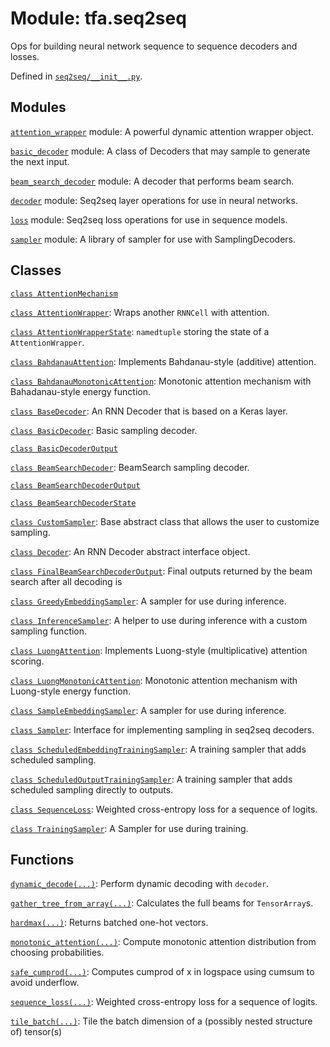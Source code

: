 <div itemscope itemtype="http://developers.google.com/ReferenceObject">
<meta itemprop="name" content="tfa.seq2seq" />
<meta itemprop="path" content="Stable" />
</div>

# Module: tfa.seq2seq

Ops for building neural network sequence to sequence decoders and losses.



Defined in [`seq2seq/__init__.py`](https://github.com/tensorflow/addons/tree/r0.3/tensorflow_addons/seq2seq/__init__.py).

<!-- Placeholder for "Used in" -->


## Modules

[`attention_wrapper`](../tfa/seq2seq/attention_wrapper.md) module: A powerful dynamic attention wrapper object.

[`basic_decoder`](../tfa/seq2seq/basic_decoder.md) module: A class of Decoders that may sample to generate the next input.

[`beam_search_decoder`](../tfa/seq2seq/beam_search_decoder.md) module: A decoder that performs beam search.

[`decoder`](../tfa/seq2seq/decoder.md) module: Seq2seq layer operations for use in neural networks.

[`loss`](../tfa/seq2seq/loss.md) module: Seq2seq loss operations for use in sequence models.

[`sampler`](../tfa/seq2seq/sampler.md) module: A library of sampler for use with SamplingDecoders.

## Classes

[`class AttentionMechanism`](../tfa/seq2seq/AttentionMechanism.md)

[`class AttentionWrapper`](../tfa/seq2seq/AttentionWrapper.md): Wraps another `RNNCell` with attention.

[`class AttentionWrapperState`](../tfa/seq2seq/AttentionWrapperState.md): `namedtuple` storing the state of a `AttentionWrapper`.

[`class BahdanauAttention`](../tfa/seq2seq/BahdanauAttention.md): Implements Bahdanau-style (additive) attention.

[`class BahdanauMonotonicAttention`](../tfa/seq2seq/BahdanauMonotonicAttention.md): Monotonic attention mechanism with Bahadanau-style energy function.

[`class BaseDecoder`](../tfa/seq2seq/BaseDecoder.md): An RNN Decoder that is based on a Keras layer.

[`class BasicDecoder`](../tfa/seq2seq/BasicDecoder.md): Basic sampling decoder.

[`class BasicDecoderOutput`](../tfa/seq2seq/BasicDecoderOutput.md)

[`class BeamSearchDecoder`](../tfa/seq2seq/BeamSearchDecoder.md): BeamSearch sampling decoder.

[`class BeamSearchDecoderOutput`](../tfa/seq2seq/BeamSearchDecoderOutput.md)

[`class BeamSearchDecoderState`](../tfa/seq2seq/BeamSearchDecoderState.md)

[`class CustomSampler`](../tfa/seq2seq/CustomSampler.md): Base abstract class that allows the user to customize sampling.

[`class Decoder`](../tfa/seq2seq/Decoder.md): An RNN Decoder abstract interface object.

[`class FinalBeamSearchDecoderOutput`](../tfa/seq2seq/FinalBeamSearchDecoderOutput.md): Final outputs returned by the beam search after all decoding is

[`class GreedyEmbeddingSampler`](../tfa/seq2seq/GreedyEmbeddingSampler.md): A sampler for use during inference.

[`class InferenceSampler`](../tfa/seq2seq/InferenceSampler.md): A helper to use during inference with a custom sampling function.

[`class LuongAttention`](../tfa/seq2seq/LuongAttention.md): Implements Luong-style (multiplicative) attention scoring.

[`class LuongMonotonicAttention`](../tfa/seq2seq/LuongMonotonicAttention.md): Monotonic attention mechanism with Luong-style energy function.

[`class SampleEmbeddingSampler`](../tfa/seq2seq/SampleEmbeddingSampler.md): A sampler for use during inference.

[`class Sampler`](../tfa/seq2seq/Sampler.md): Interface for implementing sampling in seq2seq decoders.

[`class ScheduledEmbeddingTrainingSampler`](../tfa/seq2seq/ScheduledEmbeddingTrainingSampler.md): A training sampler that adds scheduled sampling.

[`class ScheduledOutputTrainingSampler`](../tfa/seq2seq/ScheduledOutputTrainingSampler.md): A training sampler that adds scheduled sampling directly to outputs.

[`class SequenceLoss`](../tfa/seq2seq/SequenceLoss.md): Weighted cross-entropy loss for a sequence of logits.

[`class TrainingSampler`](../tfa/seq2seq/TrainingSampler.md): A Sampler for use during training.

## Functions

[`dynamic_decode(...)`](../tfa/seq2seq/dynamic_decode.md): Perform dynamic decoding with `decoder`.

[`gather_tree_from_array(...)`](../tfa/seq2seq/gather_tree_from_array.md): Calculates the full beams for `TensorArray`s.

[`hardmax(...)`](../tfa/seq2seq/hardmax.md): Returns batched one-hot vectors.

[`monotonic_attention(...)`](../tfa/seq2seq/monotonic_attention.md): Compute monotonic attention distribution from choosing probabilities.

[`safe_cumprod(...)`](../tfa/seq2seq/safe_cumprod.md): Computes cumprod of x in logspace using cumsum to avoid underflow.

[`sequence_loss(...)`](../tfa/seq2seq/sequence_loss.md): Weighted cross-entropy loss for a sequence of logits.

[`tile_batch(...)`](../tfa/seq2seq/tile_batch.md): Tile the batch dimension of a (possibly nested structure of) tensor(s)

